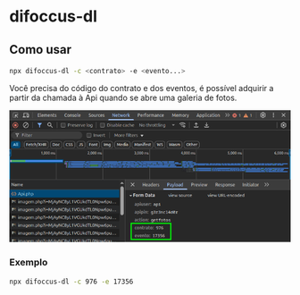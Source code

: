 # difoccus-dl

## Como usar

```bash
npx difoccus-dl -c <contrato> -e <evento...>
```

Você precisa do código do contrato e dos eventos, é possível adquirir a partir da chamada à Api quando se abre uma galeria de fotos.

![contrato e evento](docs/contrato-evento.png)

### Exemplo

```bash
npx difoccus-dl -c 976 -e 17356
```
